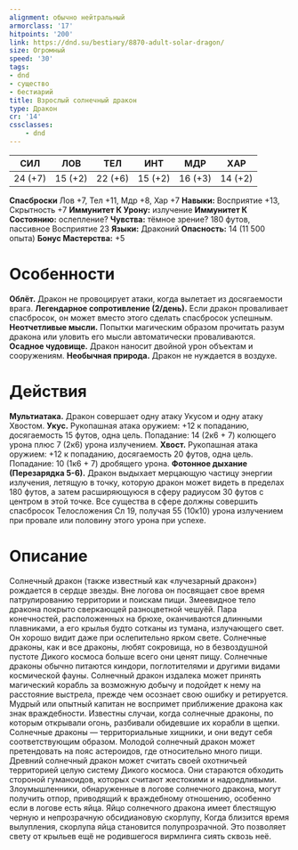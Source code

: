 ```yaml
---
alignment: обычно нейтральный
armorclass: '17'
hitpoints: '200'
link: https://dnd.su/bestiary/8870-adult-solar-dragon/
size: Огромный
speed: '30'
tags:
- dnd
- существо
- бестиарий
title: Взрослый солнечный дракон
type: Дракон
cr: '14'
cssclasses:
    - dnd
---
```



| СИЛ | ЛОВ | ТЕЛ | ИНТ | МДР | ХАР |
|---|---|---|---|---|---|
| 24 (+7) | 15 (+2) | 22 (+6) | 15 (+2) | 16 (+3) | 14 (+2) |
**Спасброски** Лов +7, Тел +11, Мдр +8, Хар +7
**Навыки:** Восприятие +13, Скрытность +7
**Иммунитет К Урону:** излучение
**Иммунитет К Состоянию:** ослепление?
**Чувства:** тёмное зрение? 180 футов, пассивное Восприятие 23
**Языки:** Драконий
**Опасность:** 14 (11 500 опыта)
**Бонус Мастерства:** +5


# Особенности
**Облёт.** Дракон не провоцирует атаки, когда вылетает из досягаемости врага.
**Легендарное сопротивление (2/день).** Если дракон проваливает спасбросок, он может вместо этого сделать спасбросок успешным.
**Неотчетливые мысли.** Попытки магическим образом прочитать разум дракона или уловить его мысли автоматически проваливаются.
**Осадное чудовище.** Дракон наносит двойной урон объектам и сооружениям.
**Необычная природа.** Дракон не нуждается в воздухе.


# Действия
**Мультиатака.** Дракон совершает одну атаку Укусом и одну атаку Хвостом.
**Укус.** Рукопашная атака оружием: +12 к попаданию, досягаемость 15 футов, одна цель. Попадание: 14 (2к6 + 7) колющего урона плюс 7 (2к6) урона излучением.
**Хвост.** Рукопашная атака оружием: +12 к попаданию, досягаемость 20 футов, одна цель. Попадание: 10 (1к6 + 7) дробящего урона.
**Фотонное дыхание (Перезарядка 5-6).** Дракон выдыхает мерцающую частицу энергии излучения, летящую в точку, которую дракон может видеть в пределах 180 футов, а затем расширяющуюся в сферу радиусом 30 футов с центром в этой точке. Все существа в сфере должны совершить спасбросок Телосложения Сл 19, получая 55 (10к10) урона излучением при провале или половину этого урона при успехе.


# Описание
Солнечный дракон (также известный как «лучезарный дракон») рождается в сердце звезды. Вне логова он посвящает свое время патрулированию территории и поискам пищи. Змеевидное тело дракона покрыто сверкающей разноцветной чешуёй. Пара конечностей, расположенных на брюхе, оканчиваются длинными плавниками, а его крылья будто сотканы из тумана, излучающего свет. Он хорошо видит даже при ослепительно ярком свете. Солнечные драконы, как и все драконы, любят сокровища, но в безвоздушной пустоте Дикого космоса больше всего они ценят пищу. Солнечные драконы обычно питаются киндори, поглотителями и другими видами космической фауны. Солнечный дракон издалека может принять магический корабль за возможную добычу и подойдет к нему на расстояние выстрела, прежде чем осознает свою ошибку и ретируется. Мудрый или опытный капитан не воспримет приближение дракона как знак враждебности. Известны случаи, когда солнечные драконы, по которым открывали огонь, разбивали обидевшие их корабли в щепки. Солнечные драконы — территориальные хищники, и они ведут себя соответствующим образом. Молодой солнечный дракон может претендовать на пояс астероидов, где относительно много пищи. Древний солнечный дракон может считать своей охотничьей территорией целую систему Дикого космоса. Они стараются обходить стороной гуманоидов, которых считают жестокими и надоедливыми. Злоумышленники, обнаруженные в логове солнечного дракона, могут получить отпор, приводящий к враждебному отношению, особенно если в логове есть яйца. Яйцо солнечного дракона имеет блестящую черную и непрозрачную обсидиановую скорлупу,  Когда близится время вылупления, скорлупа яйца становится полупрозрачной. Это позволяет свету от крыльев ещё не родившегося вирмлинга сиять сквозь неё.